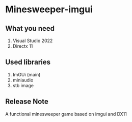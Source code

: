 # Minesweeper-imgui

## What you need

1. Visual Studio 2022
1. Directx 11

## Used libraries

1. ImGUi (main)
1. miniaudio
1. stb image

## Release Note

A functional minesweeper game based on imgui and DX11
